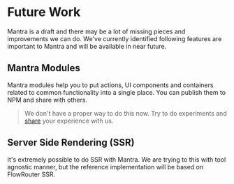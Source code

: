 # Future Work

Mantra is a draft and there may be a lot of missing pieces and improvements we can do. We've currently identified following features are important to Mantra and will be available in near future.

## Mantra Modules

Mantra modules help you to put actions, UI components and containers related to common functionality into a single place. You can publish them to NPM and share with others.

> We don't have a proper way to do this now. Try to do experiments and [share](https://github.com/kadirahq/mantra/issues/3) your experience with us.

## Server Side Rendering (SSR)

It's extremely possible to do SSR with Mantra. We are trying to this with tool agnostic manner, but the reference implementation will be based on FlowRouter SSR.


